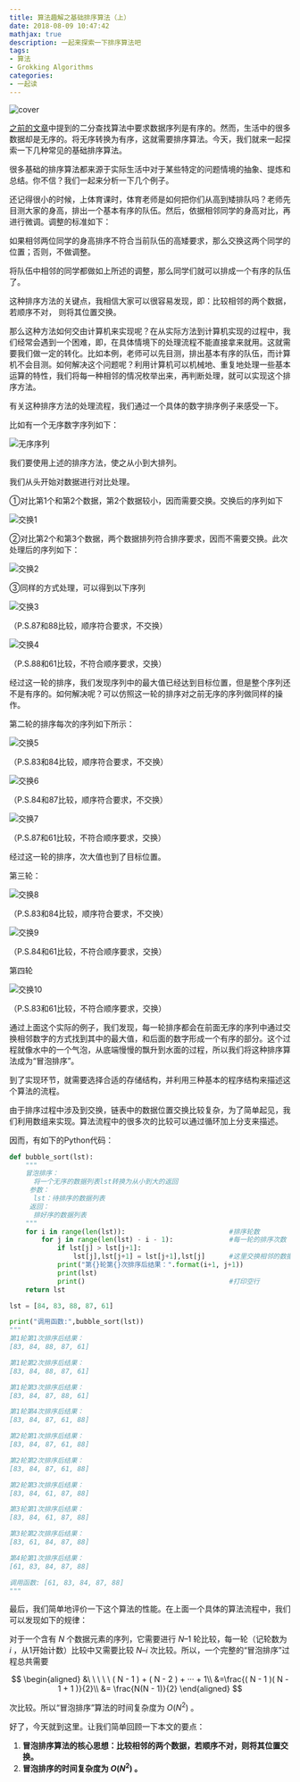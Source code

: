 ```yaml
---
title: 算法趣解之基础排序算法（上）
date: 2018-08-09 10:47:42
mathjax: true
description: 一起来探索一下排序算法吧
tags: 
- 算法
- Grokking Algorithms
categories: 
- 一起读
---
```


![cover](https://raw.githubusercontent.com/CosmosNing/MyPicGo/master/images/2018/08/09/cover.jpg?raw=true)



[之前的文章](https://cosmosning.github.io/2018/08/02/%E7%AE%97%E6%B3%95%E8%B6%A3%E8%A7%A3%E4%B9%8B%E4%BA%8C%E5%88%86%E6%9F%A5%E6%89%BE/)中提到的二分查找算法中要求数据序列是有序的。然而，生活中的很多数据却是无序的。将无序转换为有序，这就需要排序算法。今天，我们就来一起探索一下几种常见的基础排序算法。

 

很多基础的排序算法都来源于实际生活中对于某些特定的问题情境的抽象、提炼和总结。你不信？我们一起来分析一下几个例子。

 

还记得很小的时候，上体育课时，体育老师是如何把你们从高到矮排队吗？老师先目测大家的身高，排出一个基本有序的队伍。然后，依据相邻同学的身高对比，再进行微调。调整的标准如下：

 

如果相邻两位同学的身高排序不符合当前队伍的高矮要求，那么交换这两个同学的位置；否则，不做调整。

 

将队伍中相邻的同学都做如上所述的调整，那么同学们就可以排成一个有序的队伍了。

 

这种排序方法的关键点，我相信大家可以很容易发现，即：比较相邻的两个数据，若顺序不对， 则将其位置交换。

 

那么这种方法如何交由计算机来实现呢？在从实际方法到计算机实现的过程中，我们经常会遇到一个困难，即，在具体情境下的处理流程不能直接拿来就用。这就需要我们做一定的转化。比如本例，老师可以先目测，排出基本有序的队伍，而计算机不会目测。如何解决这个问题呢？利用计算机可以机械地、重复地处理一些基本运算的特性，我们将每一种相邻的情况枚举出来，再判断处理，就可以实现这个排序方法。

 

有关这种排序方法的处理流程，我们通过一个具体的数字排序例子来感受一下。

 

比如有一个无序数字序列如下：



![无序序列](https://raw.githubusercontent.com/CosmosNing/MyPicGo/master/images/2018/08/09/1.jpg?raw=true)



我们要使用上述的排序方法，使之从小到大排列。

 

我们从头开始对数据进行对比处理。

 

①对比第1个和第2个数据，第2个数据较小，因而需要交换。交换后的序列如下



![交换1](https://raw.githubusercontent.com/CosmosNing/MyPicGo/master/images/2018/08/09/2.jpg?raw=true)



②对比第2个和第3个数据，两个数据排列符合排序要求，因而不需要交换。此次处理后的序列如下：



![交换2](https://raw.githubusercontent.com/CosmosNing/MyPicGo/master/images/2018/08/09/3.jpg?raw=true)



③同样的方式处理，可以得到以下序列 



![交换3](https://raw.githubusercontent.com/CosmosNing/MyPicGo/master/images/2018/08/09/4.jpg?raw=true)

（P.S.87和88比较，顺序符合要求，不交换）



![交换4](https://raw.githubusercontent.com/CosmosNing/MyPicGo/master/images/2018/08/09/5.jpg?raw=true)

（P.S.88和61比较，不符合顺序要求，交换）

 

经过这一轮的排序，我们发现序列中的最大值已经达到目标位置，但是整个序列还不是有序的。如何解决呢？可以仿照这一轮的排序对之前无序的序列做同样的操作。

 

第二轮的排序每次的序列如下所示：



![交换5](https://raw.githubusercontent.com/CosmosNing/MyPicGo/master/images/2018/08/09/6.jpg?raw=true)

（P.S.83和84比较，顺序符合要求，不交换） 



![交换6](https://raw.githubusercontent.com/CosmosNing/MyPicGo/master/images/2018/08/09/7.jpg?raw=true)

（P.S.84和87比较，顺序符合要求，不交换）



![交换7](https://raw.githubusercontent.com/CosmosNing/MyPicGo/master/images/2018/08/09/8.jpg?raw=true)

（P.S.87和61比较，不符合顺序要求，交换）

 

经过这一轮的排序，次大值也到了目标位置。

 

第三轮：



![交换8](https://raw.githubusercontent.com/CosmosNing/MyPicGo/master/images/2018/08/09/9.jpg?raw=true)

（P.S.83和84比较，顺序符合要求，不交换）



![交换9](https://raw.githubusercontent.com/CosmosNing/MyPicGo/master/images/2018/08/09/10.jpg?raw=true)

（P.S.84和61比较，不符合顺序要求，交换）

 

第四轮



![交换10](https://raw.githubusercontent.com/CosmosNing/MyPicGo/master/images/2018/08/09/11.jpg?raw=true)

（P.S.83和61比较，不符合顺序要求，交换）

 

通过上面这个实际的例子，我们发现，每一轮排序都会在前面无序的序列中通过交换相邻数字的方式找到其中的最大值，和后面的数字形成一个有序的部分。这个过程就像水中的一个气泡，从底端慢慢的飘升到水面的过程，所以我们将这种排序算法成为“冒泡排序”。

 

到了实现环节，就需要选择合适的存储结构，并利用三种基本的程序结构来描述这个算法的流程。

 

由于排序过程中涉及到交换，链表中的数据位置交换比较复杂，为了简单起见，我们利用数组来实现。算法流程中的很多次的比较可以通过循环加上分支来描述。

 

因而，有如下的Python代码：



```python
def bubble_sort(lst):
    """
    冒泡排序：
      将一个无序的数据列表lst转换为从小到大的返回
     参数：
      lst：待排序的数据列表
     返回：
      排好序的数据列表
    """
    for i in range(len(lst)):                          #排序轮数
        for j in range(len(lst) - i - 1):              #每一轮的排序次数
            if lst[j] > lst[j+1]:
                lst[j],lst[j+1] = lst[j+1],lst[j]      #这里交换相邻的数据，用到了python中的特殊写法。具体可以百度"python a,b=b,a"
            print("第{}轮第{}次排序后结果：".format(i+1, j+1))
            print(lst)
            print()                                    #打印空行
    return lst

lst = [84, 83, 88, 87, 61]

print("调用函数:",bubble_sort(lst))
"""
第1轮第1次排序后结果：
[83, 84, 88, 87, 61]

第1轮第2次排序后结果：
[83, 84, 88, 87, 61]

第1轮第3次排序后结果：
[83, 84, 87, 88, 61]

第1轮第4次排序后结果：
[83, 84, 87, 61, 88]

第2轮第1次排序后结果：
[83, 84, 87, 61, 88]

第2轮第2次排序后结果：
[83, 84, 87, 61, 88]

第2轮第3次排序后结果：
[83, 84, 61, 87, 88]

第3轮第1次排序后结果：
[83, 84, 61, 87, 88]

第3轮第2次排序后结果：
[83, 61, 84, 87, 88]

第4轮第1次排序后结果：
[61, 83, 84, 87, 88]

调用函数: [61, 83, 84, 87, 88]
"""
```



最后，我们简单地评价一下这个算法的性能。在上面一个具体的算法流程中，我们可以发现如下的规律：

 

对于一个含有 $N$ 个数据元素的序列，它需要进行 $N – 1$ 轮比较，每一轮（记轮数为 $i$ ，从1开始计数）比较中又需要比较 $N – i$ 次比较。所以，一个完整的“冒泡排序”过程总共需要


$$
\begin{aligned}
&\ \ \ \ \  ( N - 1 ) + ( N - 2 ) + ··· + 1\\
&=\frac{( N - 1 )( N - 1 + 1 )}{2}\\  
&= \frac{N(N - 1)}{2}
\end{aligned}
$$


次比较。所以“冒泡排序”算法的时间复杂度为 $O(N^{2})$ 。

 

好了，今天就到这里。让我们简单回顾一下本文的要点：

 

1. **冒泡排序算法的核心思想：比较相邻的两个数据，若顺序不对，则将其位置交换。**
2. **冒泡排序的时间复杂度为 $O ( N^{2} )$ 。**








